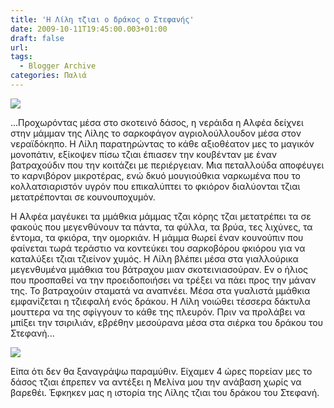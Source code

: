 ```yaml
---
title: 'Η Λίλη τζιαι ο δράκος ο Στεφανής'
date: 2009-10-11T19:45:00.003+01:00
draft: false
url: 
tags:
  - Blogger Archive
categories: Παλιά
---
```


[![](https://blogger.googleusercontent.com/img/b/R29vZ2xl/AVvXsEiGyIR7HXcqIiwFg11ySA1zQzF1KkRctEc4B1sgtcRs85CItGfg5OkZ4ywT6WBW-eCGQ37Obq3JWEk_bKI5Thh3hzydSmGC7HY0w7_9hwkDd1Wg1HxiPYVkXp6j1U157JxxOGHsMD7rTGs/s400/Image+29.png)](https://blogger.googleusercontent.com/img/b/R29vZ2xl/AVvXsEiGyIR7HXcqIiwFg11ySA1zQzF1KkRctEc4B1sgtcRs85CItGfg5OkZ4ywT6WBW-eCGQ37Obq3JWEk_bKI5Thh3hzydSmGC7HY0w7_9hwkDd1Wg1HxiPYVkXp6j1U157JxxOGHsMD7rTGs/s1600-h/Image+29.png)  
  
...Προχωρόντας μέσα στο σκοτεινό δάσος, η νεράιδα η Αλφέα δείχνει στην μάμμαν της Λίλης το σαρκοφάγον αγριολούλλουδον μέσα στον νεραϊδόκηπο. Η Λίλη παρατηρώντας το κάθε αξιοθέατον μες το μαγικόν μονοπάτιν, εξίκοψεν πίσω τζιαι έπιασεν την κουβένταν με έναν βατραχούδιν που την κοιτάζει με περιέργειαν. Μια πεταλλούδα αποφέυγει το καρνιβόρον μικροτέρας, ενώ δκυό μουγιούθκια ναρκωμένα που το κολλατσιαριστόν υγρόν που επικαλύπτει το φκιόρον διαλύονται τζιαι μετατρέπονται σε κουνουποχυμόν.  
  
Η Αλφέα μαγέυκει τα μμάθκια μάμμας τζαι κόρης τζαι μετατρέπει τα σε φακούς που μεγενθύνουν τα πάντα, τα φύλλα, τα βρύα, τες λιχύνες, τα έντομα, τα φκιόρα, την ομορκιάν. Η μάμμα θωρεί έναν κουνούπιν που φαίνεται τωρά τεράστιο να κοντεύκει του σαρκοβόρου φκιόρου για να καταλύξει τζιαι τζιείνον χυμός. Η Λίλη βλέπει μέσα στα γιαλλούρικα μεγενθυμένα μμάθκια του βάτραχου μιαν σκοτεινιασούραν. Εν ο ήλιος που προσπαθεί να την προειδοποιήσει να τρέξει να πάει προς την μάναν της. Το βατραχούιν σταματά να αναπνέει. Μέσα στα γυαλιστά μμάθκια εμφανίζεται η τζιεφαλή ενός δράκου. Η Λίλη νοιώθει τέσσερα δάκτυλα μουττερα να της σφίγγουν το κάθε της πλευρόν. Πριν να προλάβει να μπίξει την τσιριλιάν, εβρέθην μεσούρανα μέσα στα σιέρκα του δράκου του Στεφανή...  
  
[![](https://blogger.googleusercontent.com/img/b/R29vZ2xl/AVvXsEjyMM3Qgm3AO35N_DUi9zyG1iDzbIKaHXNB521GjpXH4GUMLDs13wW1GkZMOjY1BWjISDd3rQCzo67B-EFdLKLsQNIQlJoYuOjyIG2oBuZVRrx-ZIlhTz-_wOfjPVQQVzk-qrkCPMI6MZg/s400/Image+35.png)](https://blogger.googleusercontent.com/img/b/R29vZ2xl/AVvXsEjyMM3Qgm3AO35N_DUi9zyG1iDzbIKaHXNB521GjpXH4GUMLDs13wW1GkZMOjY1BWjISDd3rQCzo67B-EFdLKLsQNIQlJoYuOjyIG2oBuZVRrx-ZIlhTz-_wOfjPVQQVzk-qrkCPMI6MZg/s1600-h/Image+35.png)  
  
Είπα ότι δεν θα ξαναγράψω παραμύθιν. Είχαμεν 4 ώρες πορείαν μες το δάσος τζιαι έπρεπεν να αντέξει η Μελίνα μου την ανάβαση χωρίς να βαρεθέι. Έφκηκεν μας η ιστορία της Λίλης τζιαι του δράκου του Στεφανή.
